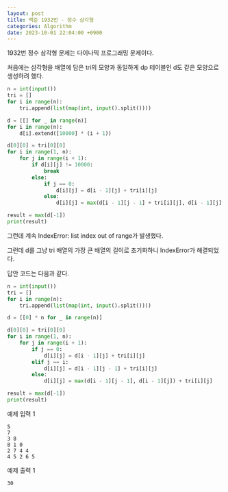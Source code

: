 ```yaml
---
layout: post
title: 백준 1932번 - 정수 삼각형
categories: Algorithm
date: 2023-10-01 22:04:00 +0900
---
```

1932번 정수 삼각형 문제는 다이나믹 프로그래밍 문제이다.

처음에는 삼각형을 배열에 담은 tri의 모양과 동일하게 dp 테이블인 d도 같은 모양으로 생성하려 했다.

```python
n = int(input())
tri = []
for i in range(n):
    tri.append(list(map(int, input().split())))

d = [[] for _ in range(n)]
for i in range(n):
    d[i].extend([10000] * (i + 1))

d[0][0] = tri[0][0]
for i in range(1, n):
    for j in range(i + 1):
        if d[i][j] != 10000:
            break
        else:
            if j == 0:
                d[i][j] = d[i - 1][j] + tri[i][j]
            else:
                d[i][j] = max(d[i - 1][j - 1] + tri[i][j], d[i - 1][j] + tri[i][j])

result = max(d[-1])
print(result)
```

그런데 계속 IndexError: list index out of range가 발생했다.

그런데 d를 그냥 tri 배열의 가장 큰 배열의 길이로 초기화하니 IndexError가 해결되었다.

답안 코드는 다음과 같다.

```python
n = int(input())
tri = []
for i in range(n):
    tri.append(list(map(int, input().split())))

d = [[0] * n for _ in range(n)]

d[0][0] = tri[0][0]
for i in range(1, n):
    for j in range(i + 1):
        if j == 0:
            d[i][j] = d[i - 1][j] + tri[i][j]
        elif j == i:
            d[i][j] = d[i - 1][j - 1] + tri[i][j]
        else:
            d[i][j] = max(d[i - 1][j - 1], d[i - 1][j]) + tri[i][j]

result = max(d[-1])
print(result)
```

예제 입력 1

```
5
7
3 8
8 1 0
2 7 4 4
4 5 2 6 5
```

예제 출력 1

```
30
```